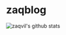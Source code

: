 # zaqblog
![zaqvil's github stats](https://github-readme-stats.vercel.app/api?username=zaqvil&count_private=true&hide=contribs,prs&show_icons=true&theme=algolia)
